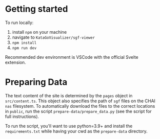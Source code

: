 # Getting started

To run locally:
1. install `npm` on your machine
2. navigate to `KataGoVisualizer/sgf-viewer`
3. `npm install`
4. `npm run dev`

Recommended dev environment is VSCode with the official Svelte extension.

# Preparing Data

The text content of the site is determined by the `pages` object in `src/content.ts`. This object also specifies the path of `sgf` files on the CHAI `nas` filesystem. To automatically download the files to the correct locations in `public`, run the script `prepare-data/prepare_data.py` (see the script for full instructions).

To run the script, you'll want to use python=3.9+ and install the
`requirements.txt` while having your cwd as the `prepare-data` directory.
